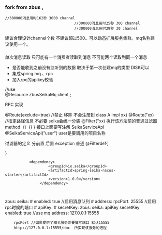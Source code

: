 ### fork from zbus ,
	//300000消息用时162秒 3000 channel
									//300000消息用时25秒 300 channel
									//300000消息用时29秒 30 channel

建议合理设计channel个数 不建议超过500。可以动态扩展服务集群。mq名称建议使用一个。
###
单次消息读取 只可能有一个消费者读取到消息 不可能两个读取到同一个消息 
* 是否能收到之前没有监听到的数据 取决于第一次创建mq的类型 DISK可以
* 集成spring mq 、rpc 
* 加入rpc的apikey校验

//use  
@Resource
ZbusSeikaMq client ;

RPC 实现

@Route(exclude=true) //禁止 移除 不会注册到
class A impl xx{
    @Route("xx) //指定路径信息 不必要 seika会统一分装
    @Filter("xx) 执行该方法前的普通过滤器
    method（）{}
}
接口上面要写注解 SeikaServiceApi
@SeikaServiceApi("user") user是要调用的项目名称

过滤器的定义  分前置 后置 exception 普通
@Filterdef{

}
```
           <dependency>
                    <groupId>io.seika</groupId>
                    <artifactId>spring-seika-nacos-starter</artifactId>
                    <version>1.0.0</version>
                </dependency>
                
                
```
zbus:
    seika:
    #    enabled: true //启用消息队列
    #    address:
        rpcPort: 25555 //启用rpc时候的端口
    #    apiKey:
    #    secretKey:
zbus:
    seika:
        apiKey
        secretKey
        enabled: true //use mq 
        address: 127.0.0.1:15555
        
        rpcPort //如果提供了相关服务需要填写端口 默认15555 
        http://127.0.0.1:15555/doc  所实现该服务的进程
        